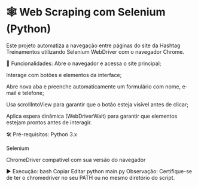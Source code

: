 # 🕸️ Web Scraping com Selenium (Python)
Este projeto automatiza a navegação entre páginas do site da Hashtag Treinamentos utilizando Selenium WebDriver com o navegador Chrome.

🚀 Funcionalidades:
Abre o navegador e acessa o site principal;

Interage com botões e elementos da interface;

Abre nova aba e preenche automaticamente um formulário com nome, e-mail e telefone;

Usa scrollIntoView para garantir que o botão esteja visível antes de clicar;

Aplica espera dinâmica (WebDriverWait) para garantir que elementos estejam prontos antes de interagir.

🛠️ Pré-requisitos:
Python 3.x

Selenium

ChromeDriver compatível com sua versão do navegador

▶️ Execução:
bash
Copiar
Editar
python main.py
Observação: Certifique-se de ter o chromedriver no seu PATH ou no mesmo diretório do script.
